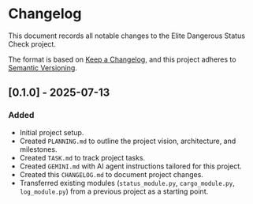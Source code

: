 # Changelog

This document records all notable changes to the Elite Dangerous Status Check project.

The format is based on [Keep a Changelog](https://keepachangelog.com/en/1.0.0/), and this project adheres to [Semantic Versioning](https://semver.org/spec/v2.0.0.html).

## [0.1.0] - 2025-07-13

### Added
- Initial project setup.
- Created `PLANNING.md` to outline the project vision, architecture, and milestones.
- Created `TASK.md` to track project tasks.
- Created `GEMINI.md` with AI agent instructions tailored for this project.
- Created this `CHANGELOG.md` to document project changes.
- Transferred existing modules (`status_module.py`, `cargo_module.py`, `log_module.py`) from a previous project as a starting point.